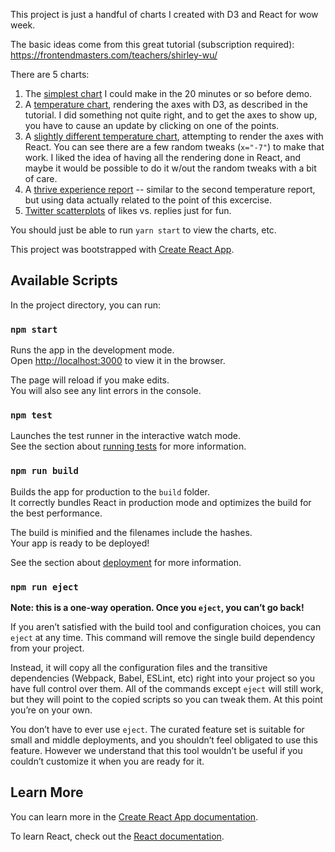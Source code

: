 This project is just a handful of charts I created with D3 and React for wow week.

The basic ideas come from this great tutorial (subscription required): https://frontendmasters.com/teachers/shirley-wu/

There are 5 charts:

1. The [simplest chart](src/Chart.js) I could make in the 20 minutes or so before demo.
2. A [temperature chart](src/TemperatureChart.js), rendering the axes with D3, as described in the tutorial. I did something not quite right, and to get the axes to show up, you have to cause an update by clicking on one of the points.
3. A [slightly different temperature chart](src/TemperatureChart.js), attempting to render the axes with React. You can see there are a few random tweaks (`x="-7"`) to make that work. I liked the idea of having all the rendering done in React, and maybe it would be possible to do it w/out the random tweaks with a bit of care.
4. A [thrive experience report](src/ThriveExperienceReport.js) -- similar to the second temperature report, but using data actually related to the point of this excercise.
5. [Twitter scatterplots](src/TwitterCharts.js) of likes vs. replies just for fun.

You should just be able to run `yarn start` to view the charts, etc.


This project was bootstrapped with [Create React App](https://github.com/facebook/create-react-app).

## Available Scripts

In the project directory, you can run:

### `npm start`

Runs the app in the development mode.<br>
Open [http://localhost:3000](http://localhost:3000) to view it in the browser.

The page will reload if you make edits.<br>
You will also see any lint errors in the console.

### `npm test`

Launches the test runner in the interactive watch mode.<br>
See the section about [running tests](https://facebook.github.io/create-react-app/docs/running-tests) for more information.

### `npm run build`

Builds the app for production to the `build` folder.<br>
It correctly bundles React in production mode and optimizes the build for the best performance.

The build is minified and the filenames include the hashes.<br>
Your app is ready to be deployed!

See the section about [deployment](https://facebook.github.io/create-react-app/docs/deployment) for more information.

### `npm run eject`

**Note: this is a one-way operation. Once you `eject`, you can’t go back!**

If you aren’t satisfied with the build tool and configuration choices, you can `eject` at any time. This command will remove the single build dependency from your project.

Instead, it will copy all the configuration files and the transitive dependencies (Webpack, Babel, ESLint, etc) right into your project so you have full control over them. All of the commands except `eject` will still work, but they will point to the copied scripts so you can tweak them. At this point you’re on your own.

You don’t have to ever use `eject`. The curated feature set is suitable for small and middle deployments, and you shouldn’t feel obligated to use this feature. However we understand that this tool wouldn’t be useful if you couldn’t customize it when you are ready for it.

## Learn More

You can learn more in the [Create React App documentation](https://facebook.github.io/create-react-app/docs/getting-started).

To learn React, check out the [React documentation](https://reactjs.org/).
